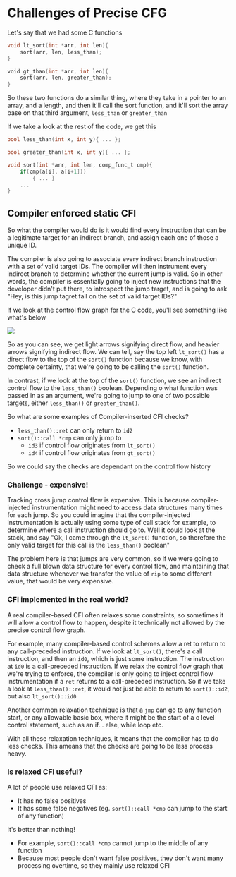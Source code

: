 # Challenges of Precise CFG

Let's say that we had some C functions

```c
void lt_sort(int *arr, int len){
    sort(arr, len, less_than);
}

​void gt_than(int *arr, int len){
    sort(arr, len, greater_than);
}
```

So these two functions do a similar thing, where they take in a pointer to an array, and a length, and then it'll call the sort function, and it'll sort the array base on that third argument, `less_than` or `greater_than`

If we take a look at the rest of the code, we get this

```c
bool less_than(int x, int y){ ... };

bool greater_than(int x, int y){ ... };​

void sort(int *arr, int len, comp_func_t cmp){
    if(cmp(a[i], a[i+1]))
        { ... }
    ...
}
```

## Compiler enforced static CFI <a id="compiler-enforced-static-cfi"></a>

So what the compiler would do is it would find every instruction that can be a legitimate target for an indirect branch, and assign each one of those a unique ID.

The compiler is also going to associate every indirect branch instruction with a set of valid target IDs. The compiler will then instrument every indirect branch to determine whether the current jump is valid. So in other words, the compiler is essentially going to inject new instructions that the developer didn't put there, to introspect the jump target, and is going to ask "Hey, is this jump tagret fall on the set of valid target IDs?"

If we look at the control flow graph for the C code, you'll see something like what's below

![](https://gblobscdn.gitbook.com/assets%2F-MGOhxJbNhi10jg9Cv-U%2F-MH0UI2AWjOqELeqhYtk%2F-MH0YsKrzH7k1OCKAB9I%2Fcf_graph.PNG?alt=media&token=ea589e25-1460-4ce9-989d-d2b4ea1c39b6)

So as you can see, we get light arrows signifying direct flow, and heavier arrows signifying indirect flow. We can tell, say the top left `lt_sort()` has a direct flow to the top of the `sort()` function because we know, with complete certainty, that we're going to be calling the `sort()` function.

 In contrast, if we look at the top of the `sort()` function, we see an indirect control flow to the `less_than()` boolean. Depending o what function was passed in as an argument, we're going to jump to one of two possible targets, either `less_than()` or `greater_than()`.

So what are some examples of Compiler-inserted CFI checks?

* `less_than()::ret` can only return to `id2`
* `sort()::call *cmp` can only jump to
  * `id3` if control flow originates from `lt_sort()`
  * `id4` if control flow originates from `gt_sort()`

 So we could say the checks are dependant on the control flow history

### Challenge - expensive! <a id="challenge-expensive"></a>

Tracking cross jump control flow is expensive. This is because compiler-injected instrumentation might need to access data structures many times for each jump. So you could imagine that the compiler-injected instrumentation is actually using some type of call stack for example, to determine where a call instruction should go to. Well it could look at the stack, and say "Ok, I came through the `lt_sort()` function, so therefore the only valid target for this call is the `less_than()` boolean"

The problem here is that jumps are very common, so if we were going to check a full blown data structure for every control flow, and maintaining that data structure whenever we transfer the value of `rip` to some different value, that would be very expensive.

###  CFI implemented in the real world? <a id="cfi-implemented-in-the-real-world"></a>

A real compiler-based CFI often relaxes some constraints, so sometimes it will allow a control flow to happen, despite it technically not allowed by the precise control flow graph.

For example, many compiler-based control schemes allow a ret to return to any call-preceded instruction. If we look at `lt_sort()`, there's a call instruction, and then an `id0`, which is just some instruction. The instruction at `id0` is a call-preceded instruction. If we relax the control flow graph that we're trying to enforce, the compiler is only going to inject control flow instrumentation if a `ret` returns to a call-preceded instruction. So if we take a look at `less_than()::ret`, it would not just be able to return to `sort()::id2`, but also `lt_sort()::id0`

Another common relaxation technique is that a `jmp` can go to any function start, or any allowable basic box, where it might be the start of a c level control statement, such as an if... else, while loop etc.

With all these relaxation techniques, it means that the compiler has to do less checks. This ameans that the checks are going to be less process heavy.

### Is relaxed CFI useful? <a id="is-relaxed-cfi-useful"></a>

A lot of people use relaxed CFI as:

* It has no false positives
* It has some false negatives \(eg. `sort()::call *cmp` can jump to the start of any function\)

It's better than nothing!

* For example, `sort()::call *cmp` cannot jump to the middle of any function
* Because most people don't want false positives, they don't want many processing overtime, so they mainly use relaxed CFI

